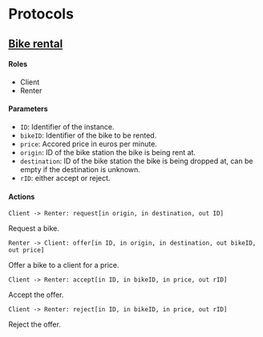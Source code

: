 # Protocols

## [Bike rental](./bike_rental.bspl)

#### Roles

* Client
* Renter

#### Parameters

* `ID`: Identifier of the instance.
* `bikeID`: Identifier of the bike to be rented.
* `price`: Accored price in euros per minute.
* `origin`: ID of the bike station the bike is being rent at.
* `destination`: ID of the bike station the bike is being dropped at, can be empty if the destination is unknown.
* `rID`: either accept or reject.

#### Actions

`Client -> Renter: request[in origin, in destination, out ID]`

Request a bike.

`Renter -> Client: offer[in ID, in origin, in destination, out bikeID, out price]`

Offer a bike to a client for a price.

`Client -> Renter: accept[in ID, in bikeID, in price, out rID]`

Accept the offer.

`Client -> Renter: reject[in ID, in bikeID, in price, out rID]`

Reject the offer.
